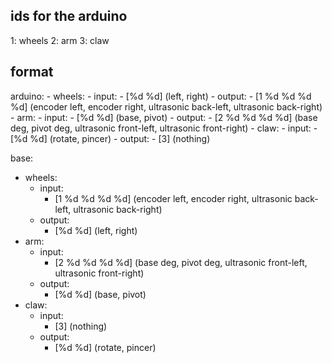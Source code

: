 <h2>ids for the arduino</h2>
1: wheels
2: arm
3: claw

<h2>format</h2>
arduino:
- wheels:
  - input:
    - [%d %d] (left, right)
  - output:
    - [1 %d %d %d %d] (encoder left, encoder right, ultrasonic back-left, ultrasonic back-right)
- arm:
  - input:
    - [%d %d] (base, pivot)
  - output:
    - [2 %d %d %d %d] (base deg, pivot deg, ultrasonic front-left, ultrasonic front-right)
- claw:
  - input:
    - [%d %d] (rotate, pincer)
  - output:
    - [3] (nothing)

base:
- wheels:
  - input:
    - [1 %d %d %d %d] (encoder left, encoder right, ultrasonic back-left, ultrasonic back-right)
  - output:
    - [%d %d] (left, right)
- arm:
  - input:
    - [2 %d %d %d %d] (base deg, pivot deg, ultrasonic front-left, ultrasonic front-right)
  - output:
    - [%d %d] (base, pivot)
- claw:
  - input:
    - [3] (nothing)
  - output:
    - [%d %d] (rotate, pincer)
